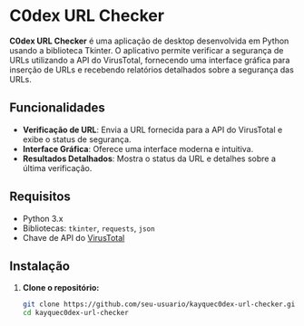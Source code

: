# C0dex URL Checker

**C0dex URL Checker** é uma aplicação de desktop desenvolvida em Python usando a biblioteca Tkinter. O aplicativo permite verificar a segurança de URLs utilizando a API do VirusTotal, fornecendo uma interface gráfica para inserção de URLs e recebendo relatórios detalhados sobre a segurança das URLs.

## Funcionalidades

- **Verificação de URL**: Envia a URL fornecida para a API do VirusTotal e exibe o status de segurança.
- **Interface Gráfica**: Oferece uma interface moderna e intuitiva.
- **Resultados Detalhados**: Mostra o status da URL e detalhes sobre a última verificação.

## Requisitos

- Python 3.x
- Bibliotecas: `tkinter`, `requests`, `json`
- Chave de API do [VirusTotal](https://www.virustotal.com/)

## Instalação

1. **Clone o repositório:**

   ```bash
   git clone https://github.com/seu-usuario/kayquec0dex-url-checker.git
   cd kayquec0dex-url-checker
